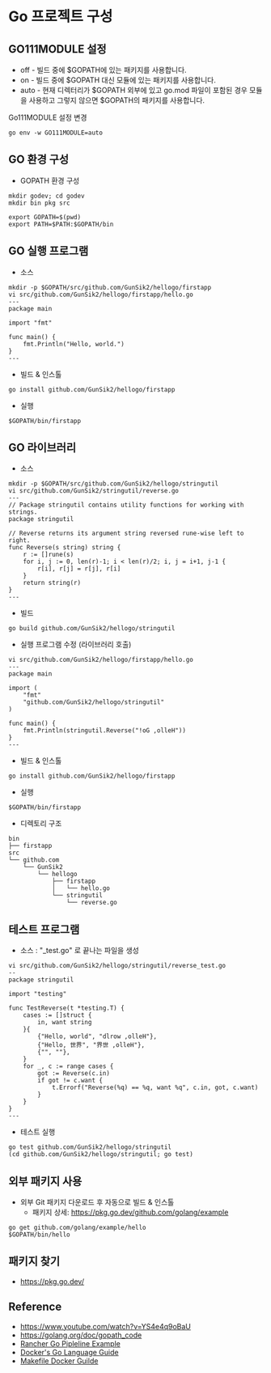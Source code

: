 # Go 프로젝트 구성

## GO111MODULE 설정
- off - 빌드 중에 $GOPATH에 있는 패키지를 사용합니다.
- on - 빌드 중에 $GOPATH 대신 모듈에 있는 패키지를 사용합니다.
- auto - 현재 디렉터리가 $GOPATH 외부에 있고 go.mod 파일이 포함된 경우 모듈을 사용하고 그렇지 않으면 $GOPATH의 패키지를 사용합니다.


Go111MODULE 설정 변경
```
go env -w GO111MODULE=auto  
```

## GO 환경 구성
- GOPATH 환경 구성
```
mkdir godev; cd godev
mkdir bin pkg src

export GOPATH=$(pwd)
export PATH=$PATH:$GOPATH/bin
```

## GO 실행 프로그램
- 소스
```
mkdir -p $GOPATH/src/github.com/GunSik2/hellogo/firstapp
vi src/github.com/GunSik2/hellogo/firstapp/hello.go
---
package main

import "fmt"

func main() {
	fmt.Println("Hello, world.")
}
---
```
- 빌드 & 인스톨
```
go install github.com/GunSik2/hellogo/firstapp
```
- 실행
```
$GOPATH/bin/firstapp
```

## GO 라이브러리
- 소스
```
mkdir -p $GOPATH/src/github.com/GunSik2/hellogo/stringutil
vi src/github.com/GunSik2/stringutil/reverse.go
---
// Package stringutil contains utility functions for working with strings.
package stringutil

// Reverse returns its argument string reversed rune-wise left to right.
func Reverse(s string) string {
	r := []rune(s)
	for i, j := 0, len(r)-1; i < len(r)/2; i, j = i+1, j-1 {
		r[i], r[j] = r[j], r[i]
	}
	return string(r)
}
---
```
- 빌드
```
go build github.com/GunSik2/hellogo/stringutil
```
- 실행 프로그램 수정 (라이브러리 호출)
```
vi src/github.com/GunSik2/hellogo/firstapp/hello.go
---
package main

import (
	"fmt"
	"github.com/GunSik2/hellogo/stringutil"
)

func main() {
	fmt.Println(stringutil.Reverse("!oG ,olleH"))
}
---
```
- 빌드 & 인스톨
```
go install github.com/GunSik2/hellogo/firstapp
```
- 실행
```
$GOPATH/bin/firstapp
```
- 디렉토리 구조
```
bin
├── firstapp
src
└── github.com
    └── GunSik2
        └── hellogo
            ├── firstapp
            │   └── hello.go
            └── stringutil
                └── reverse.go
```

## 테스트 프로그램
- 소스 : "_test.go" 로 끝나는 파일을 생성
```
vi src/github.com/GunSik2/hellogo/stringutil/reverse_test.go
--
package stringutil

import "testing"

func TestReverse(t *testing.T) {
	cases := []struct {
		in, want string
	}{
		{"Hello, world", "dlrow ,olleH"},
		{"Hello, 世界", "界世 ,olleH"},
		{"", ""},
	}
	for _, c := range cases {
		got := Reverse(c.in)
		if got != c.want {
			t.Errorf("Reverse(%q) == %q, want %q", c.in, got, c.want)
		}
	}
}
---
```
- 테스트 실행
```
go test github.com/GunSik2/hellogo/stringutil
(cd github.com/GunSik2/hellogo/stringutil; go test)
```
## 외부 패키지 사용
- 외부 Git 패키지 다운로드 후 자동으로 빌드 & 인스톨 
  - 패키지 상세: https://pkg.go.dev/github.com/golang/example
```
go get github.com/golang/example/hello
$GOPATH/bin/hello
```

## 패키지 찾기
- https://pkg.go.dev/

## Reference
- https://www.youtube.com/watch?v=YS4e4q9oBaU
- https://golang.org/doc/gopath_code
- [Rancher Go Pipleline Example](https://github.com/rancher/pipeline-example-go)
- [Docker's Go Language Guide](https://docs.docker.com/language/golang/build-images/)
- [Makefile Docker Guilde](https://danishpraka.sh/2019/12/07/using-makefiles-for-go.html)
